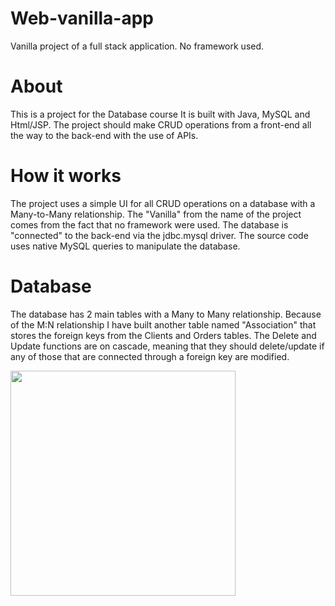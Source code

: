 # Web-vanilla-app
Vanilla project of a full stack application. 
No framework used.

# About
This is a project for the Database course 
It is built with Java, MySQL and Html/JSP.
The project should make CRUD operations from a front-end all the way to the back-end with the use of APIs.

# How it works
The project uses a simple UI for all CRUD operations on a database with a Many-to-Many relationship.
The "Vanilla" from the name of the project comes from the fact that no framework were used.
The database is "connected" to the back-end via the jdbc.mysql driver.
The source code uses native MySQL queries to manipulate the database.

# Database
The database has 2 main tables with a Many to Many relationship.
Because of the M:N relationship I have built another table named "Association" that stores the foreign keys from the Clients and Orders tables.
The Delete and Update functions are on cascade, meaning that they should delete/update if any of those that are connected through a foreign key are modified.

<img src="https://user-images.githubusercontent.com/74871618/212979682-1026945e-e8ac-4948-872e-a8dac68a1768.png" style="height:360px"/>
